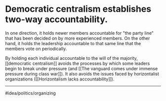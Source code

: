 # Democratic centralism establishes two-way accountability.
In one direction, it holds newer members accountable for "the party line" that has been decided on by more experienced members. On the other hand, it holds the leadership accountable to that same line that the members vote on periodically.

By holding each individual accountable to the will of the majority, [[democratic centralism]] avoids the processes by which some leaders begin to break under pressure (and [[The vanguard comes under immense pressure during class war]]). It also avoids the issues faced by horizontalist organizations ([[Horizontalism lacks accountability]]). 

---
#idea/politics/organizing 